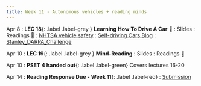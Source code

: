 ```yaml
---
title: Week 11 - Autonomous vehicles + reading minds
---
```


Apr 8
: **LEC 18**{: .label .label-grey } **Learning How To Drive A Car** 🎥
  : Slides
: Readings 📖
: [NHTSA vehicle safety](https://www.nhtsa.gov/technology-innovation/automated-vehicles-safety)
: [Self-driving Cars Blog](https://sitn.hms.harvard.edu/flash/2017/self-driving-cars-technology-risks-possibilities/)
: [Stanley_DARPA_Challenge](https://canvas.harvard.edu/files/19866428/download?download_frd=1)

Apr 10
: **LEC 19**{: .label .label-grey } **Mind-Reading**
  : Slides
: Readings 📖

<!--
Apr 10
: **LEC 20**{: .label .label-grey } **Transfer Learning and Generalizability**
  : Slides
: Readings 📖
-->
Apr 10
: **PSET 4 handed out**{: .label .label-green} Covers lectures 16-20


Apr 14
  : **Reading Response Due - Week 11**{: .label .label-red}
    : [Submission](https://canvas.harvard.edu/courses/129605/assignments/794080)
